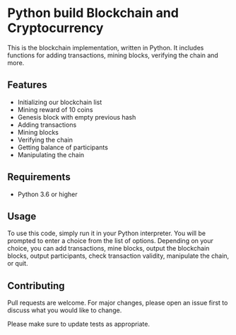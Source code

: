 # Python build Blockchain and Cryptocurrency
This is the blockchain implementation, written in Python. 
It includes functions for adding transactions, mining blocks, verifying the chain and more. 

## Features
- Initializing our blockchain list
- Mining reward of 10 coins
- Genesis block with empty previous hash
- Adding transactions
- Mining blocks
- Verifying the chain
- Getting balance of participants
- Manipulating the chain

## Requirements
- Python 3.6 or higher

## Usage
To use this code, simply run it in your Python interpreter. You will be prompted to enter a choice from the list of options. Depending on your choice, you can add transactions, mine blocks, output the blockchain blocks, output participants, check transaction validity, manipulate the chain, or quit. 

## Contributing
Pull requests are welcome. For major changes, please open an issue first to discuss what you would like to change.

Please make sure to update tests as appropriate.
